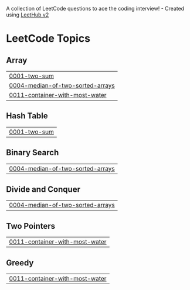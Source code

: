A collection of LeetCode questions to ace the coding interview! - Created using [LeetHub v2](https://github.com/arunbhardwaj/LeetHub-2.0)
<!---LeetCode Topics Start-->
# LeetCode Topics
## Array
|  |
| ------- |
| [0001-two-sum](https://github.com/Rehan-252/Leetcode-DSA/tree/master/0001-two-sum) |
| [0004-median-of-two-sorted-arrays](https://github.com/Rehan-252/Leetcode-DSA/tree/master/0004-median-of-two-sorted-arrays) |
| [0011-container-with-most-water](https://github.com/Rehan-252/Leetcode-DSA/tree/master/0011-container-with-most-water) |
## Hash Table
|  |
| ------- |
| [0001-two-sum](https://github.com/Rehan-252/Leetcode-DSA/tree/master/0001-two-sum) |
## Binary Search
|  |
| ------- |
| [0004-median-of-two-sorted-arrays](https://github.com/Rehan-252/Leetcode-DSA/tree/master/0004-median-of-two-sorted-arrays) |
## Divide and Conquer
|  |
| ------- |
| [0004-median-of-two-sorted-arrays](https://github.com/Rehan-252/Leetcode-DSA/tree/master/0004-median-of-two-sorted-arrays) |
## Two Pointers
|  |
| ------- |
| [0011-container-with-most-water](https://github.com/Rehan-252/Leetcode-DSA/tree/master/0011-container-with-most-water) |
## Greedy
|  |
| ------- |
| [0011-container-with-most-water](https://github.com/Rehan-252/Leetcode-DSA/tree/master/0011-container-with-most-water) |
<!---LeetCode Topics End-->